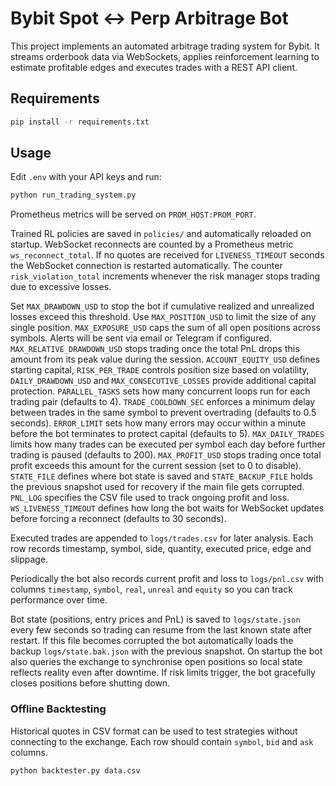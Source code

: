 # Bybit Spot <-> Perp Arbitrage Bot

This project implements an automated arbitrage trading system for Bybit. It streams orderbook data via WebSockets, applies reinforcement learning to estimate profitable edges and executes trades with a REST API client.

## Requirements

```bash
pip install -r requirements.txt
```

## Usage

Edit `.env` with your API keys and run:

```bash
python run_trading_system.py
```

Prometheus metrics will be served on `PROM_HOST:PROM_PORT`.

Trained RL policies are saved in `policies/` and automatically reloaded on
startup. WebSocket reconnects are counted by a Prometheus metric
`ws_reconnect_total`.
If no quotes are received for `LIVENESS_TIMEOUT` seconds the WebSocket
connection is restarted automatically.
The counter `risk_violation_total` increments whenever the risk manager stops
trading due to excessive losses.

Set `MAX_DRAWDOWN_USD` to stop the bot if cumulative realized and unrealized
losses exceed this threshold. Use `MAX_POSITION_USD` to limit the size of any
single position. `MAX_EXPOSURE_USD` caps the sum of all open positions across
symbols. Alerts will be sent via email or Telegram if configured.
`MAX_RELATIVE_DRAWDOWN_USD` stops trading once the total PnL drops this amount
from its peak value during the session.
`ACCOUNT_EQUITY_USD` defines starting capital, `RISK_PER_TRADE` controls
position size based on volatility, `DAILY_DRAWDOWN_USD` and
`MAX_CONSECUTIVE_LOSSES` provide additional capital protection.
`PARALLEL_TASKS` sets how many concurrent loops run for each trading pair
(defaults to 4).
`TRADE_COOLDOWN_SEC` enforces a minimum delay between trades in the same symbol
to prevent overtrading (defaults to 0.5 seconds).
`ERROR_LIMIT` sets how many errors may occur within a minute before the bot
terminates to protect capital (defaults to 5).
`MAX_DAILY_TRADES` limits how many trades can be executed per symbol each day
before further trading is paused (defaults to 200).
`MAX_PROFIT_USD` stops trading once total profit exceeds this amount for the
current session (set to 0 to disable).
`STATE_FILE` defines where bot state is saved and `STATE_BACKUP_FILE` holds the
previous snapshot used for recovery if the main file gets corrupted.
`PNL_LOG` specifies the CSV file used to track ongoing profit and loss.
`WS_LIVENESS_TIMEOUT` defines how long the bot waits for WebSocket updates
before forcing a reconnect (defaults to 30 seconds).

Executed trades are appended to `logs/trades.csv` for later analysis. Each
row records timestamp, symbol, side, quantity, executed price, edge and
slippage.

Periodically the bot also records current profit and loss to `logs/pnl.csv`
with columns `timestamp`, `symbol`, `real`, `unreal` and `equity` so you can
track performance over time.

Bot state (positions, entry prices and PnL) is saved to `logs/state.json`
every few seconds so trading can resume from the last known state after
restart. If this file becomes corrupted the bot automatically loads the
backup `logs/state.bak.json` with the previous snapshot.
On startup the bot also queries the exchange to synchronise open positions
so local state reflects reality even after downtime.
If risk limits trigger, the bot gracefully closes positions before shutting down.

### Offline Backtesting

Historical quotes in CSV format can be used to test strategies without
connecting to the exchange. Each row should contain `symbol`, `bid` and `ask`
columns.

```bash
python backtester.py data.csv
```

